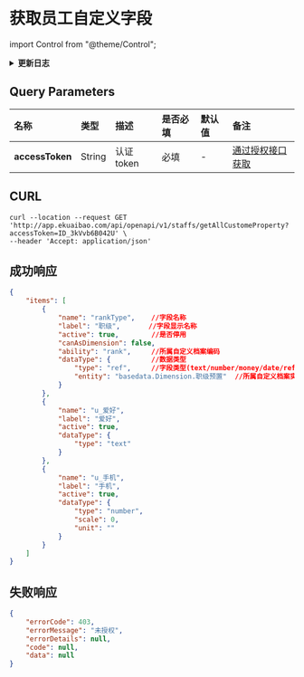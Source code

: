 # 获取员工自定义字段

import Control from "@theme/Control";

<Control
method="GET"
url="/api/openapi/v1/staffs/getAllCustomeProperty"
/>

<details>
  <summary><b>更新日志</b></summary>
  <div>

  [**0.7.140**](/docs/open-api/notice/update-log#07140) -> 🆕 新增了本接口。<br/>

  </div>
</details>

## Query Parameters

| 名称 | 类型 | 描述 | 是否必填 | 默认值 | 备注 |
| :--- | :--- | :--- | :--- |:--- | :--- |
| **accessToken** | String  | 认证token	| 必填  | - | [通过授权接口获取](/docs/open-api/getting-started/auth) |

## CURL
```shell
curl --location --request GET 'http://app.ekuaibao.com/api/openapi/v1/staffs/getAllCustomeProperty?accessToken=ID_3kVvb6B042U' \
--header 'Accept: application/json'
```

## 成功响应
```json
{
    "items": [
        {
            "name": "rankType",    //字段名称
            "label": "职级",       //字段显示名称
            "active": true,        //是否停用
            "canAsDimension": false,
            "ability": "rank",     //所属自定义档案编码
            "dataType": {          //数据类型
                "type": "ref",     //字段类型(text/number/money/date/ref)
                "entity": "basedata.Dimension.职级预置"  //所属自定义档案实体类
            }
        },
        {
            "name": "u_爱好",
            "label": "爱好",
            "active": true,
            "dataType": {
                "type": "text"
            }
        },
        {
            "name": "u_手机",
            "label": "手机",
            "active": true,
            "dataType": {
                "type": "number",
                "scale": 0,
                "unit": ""
            }
        }
    ]
}
```

## 失败响应
```json
{
	"errorCode": 403,
	"errorMessage": "未授权",
	"errorDetails": null,
	"code": null,
	"data": null
}
```